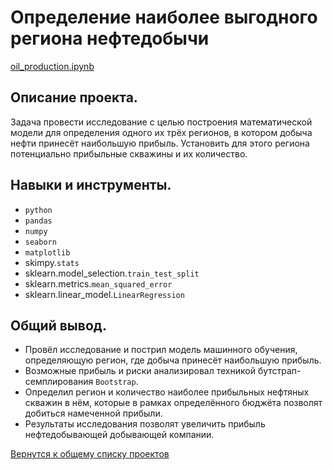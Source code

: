 # Определение наиболее выгодного региона нефтедобычи

[oil_production.ipynb](oil_production.ipynb "notebook.ipynb")


## Описание проекта.

Задача провести исследование с целью построения математической модели для определения одного их трёх регионов, в котором добыча нефти принесёт наибольшую прибыль.
Установить для этого региона потенциально прибыльные скважины и их количество.


## Навыки и инструменты.

* `python`
* `pandas`  
* `numpy`  
* `seaborn`  
* `matplotlib`  
* skimpy.`stats`
* sklearn.model_selection.`train_test_split`
* sklearn.metrics.`mean_squared_error`
* sklearn.linear_model.`LinearRegression`


## Общий вывод.

* Провёл исследование и пострил модель машинного обучения, определяющую регион, где добыча принесёт наибольшую прибыль. 
* Возможные прибыль и риски анализировал техникой бутстрап-семплирования `Bootstrap`.
* Определил регион и количество наиболее прибыльных нефтяных скважин в нём, которые в рамках определённого бюджёта позволят добиться намеченной прибыли.
* Результаты исследования позволят увеличить прибыль нефтедобывающей добывающей компании.


[Вернутся к общему списку проектов](../README.md)
